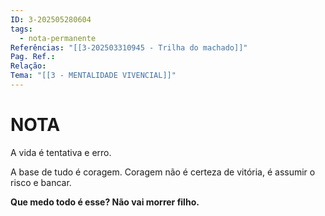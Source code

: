 ```yaml
---
ID: 3-202505280604
tags:
  - nota-permanente
Referências: "[[3-202503310945 - Trilha do machado]]"
Pag. Ref.: 
Relação: 
Tema: "[[3 - MENTALIDADE VIVENCIAL]]"
---
```

# NOTA 

A vida é tentativa e erro.

A base de tudo é coragem. Coragem não é certeza de vitória, é assumir o risco e bancar.

**Que medo todo é esse? Não vai morrer filho.**



